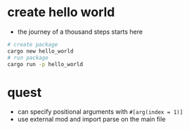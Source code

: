 # create hello world
- the journey of a thousand steps starts here
```bash
# create package
cargo new hello_world
# run package
cargo run -p hello_world
```
# quest
- can specify positional arguments with `#[arg(index = 1)]`
- use external mod and import parse on the main file
